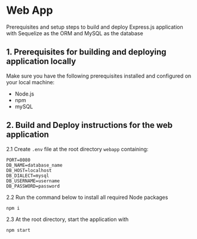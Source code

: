 # Web App

Prerequisites and setup steps to build and deploy Express.js application with Sequelize as the ORM and MySQL as the database

## 1. Prerequisites for building and deploying application locally

Make sure you have the following prerequisites installed and configured on your local machine:
- Node.js
- npm
- mySQL

## 2. Build and Deploy instructions for the web application

2.1 Create `.env` file at the root directory `webapp` containing:
```
PORT=8080
DB_NAME=database_name
DB_HOST=localhost
DB_DIALECT=mysql
DB_USERNAME=username
DB_PASSWORD=password
```
2.2 Run the command below to install all required Node packages
```
npm i
```
2.3 At the root directory, start the application with
```
npm start
```